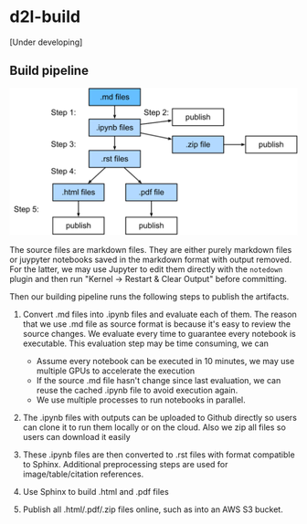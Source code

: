 # d2l-build

[Under developing]

## Build pipeline

![](./build.svg)

The source files are markdown files. They are either purely markdown files or
juypyter notebooks saved in the markdown format with output removed. For the
latter, we may use Jupyter to edit them directly with the `notedown` plugin and
then run "Kernel -> Restart & Clear Output" before committing.

Then our building pipeline runs the following steps to publish the artifacts.

1. Convert .md files into .ipynb files and evaluate each of them. The reason that
   we use .md file as source format is because it's easy to review the source
   changes. We evaluate every time to guarantee every notebook is
   executable. This evaluation step may be time consuming, we can

   - Assume every notebook can be executed in 10 minutes, we may use multiple
     GPUs to accelerate the execution
   - If the source .md file hasn't change since last evaluation, we can reuse
     the cached .ipynb file to avoid execution again.
   - We use multiple processes to run notebooks in parallel.

1. The .ipynb files with outputs can be uploaded to Github directly so users can
   clone it to run them locally or on the cloud. Also we zip all files so users
   can download it easily

1. These .ipynb files are then converted to .rst files with format compatible to
   Sphinx. Additional preprocessing steps are used for image/table/citation
   references.

1. Use Sphinx to build .html and .pdf files

1. Publish all .html/.pdf/.zip files online, such as into an AWS S3 bucket.
